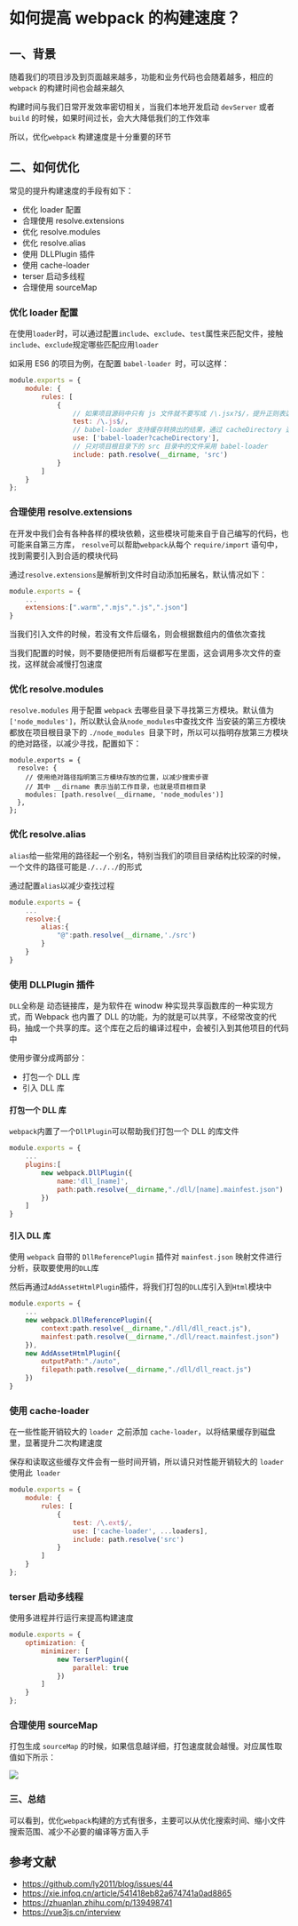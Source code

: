 # 如何提高 webpack 的构建速度？

## 一、背景

随着我们的项目涉及到页面越来越多，功能和业务代码也会随着越多，相应的 `webpack` 的构建时间也会越来越久

构建时间与我们日常开发效率密切相关，当我们本地开发启动 `devServer` 或者 `build` 的时候，如果时间过长，会大大降低我们的工作效率

所以，优化`webpack` 构建速度是十分重要的环节

## 二、如何优化

常见的提升构建速度的手段有如下：

- 优化 loader 配置
- 合理使用 resolve.extensions
- 优化 resolve.modules
- 优化 resolve.alias
- 使用 DLLPlugin 插件
- 使用 cache-loader
- terser 启动多线程
- 合理使用 sourceMap

### 优化 loader 配置

在使用`loader`时，可以通过配置`include`、`exclude`、`test`属性来匹配文件，接触`include`、`exclude`规定哪些匹配应用`loader`

如采用 ES6 的项目为例，在配置 `babel-loader `时，可以这样：

```js
module.exports = {
	module: {
		rules: [
			{
				// 如果项目源码中只有 js 文件就不要写成 /\.jsx?$/，提升正则表达式性能
				test: /\.js$/,
				// babel-loader 支持缓存转换出的结果，通过 cacheDirectory 选项开启
				use: ['babel-loader?cacheDirectory'],
				// 只对项目根目录下的 src 目录中的文件采用 babel-loader
				include: path.resolve(__dirname, 'src')
			}
		]
	}
};
```

### 合理使用 resolve.extensions

在开发中我们会有各种各样的模块依赖，这些模块可能来自于自己编写的代码，也可能来自第三方库， `resolve`可以帮助`webpack`从每个 `require/import` 语句中，找到需要引入到合适的模块代码

通过`resolve.extensions`是解析到文件时自动添加拓展名，默认情况如下：

```js
module.exports = {
    ...
    extensions:[".warm",".mjs",".js",".json"]
}
```

当我们引入文件的时候，若没有文件后缀名，则会根据数组内的值依次查找

当我们配置的时候，则不要随便把所有后缀都写在里面，这会调用多次文件的查找，这样就会减慢打包速度

### 优化 resolve.modules

`resolve.modules` 用于配置 `webpack` 去哪些目录下寻找第三方模块。默认值为`['node_modules']`，所以默认会从`node_modules`中查找文件
当安装的第三方模块都放在项目根目录下的 `./node_modules `目录下时，所以可以指明存放第三方模块的绝对路径，以减少寻找，配置如下：

```
module.exports = {
  resolve: {
    // 使用绝对路径指明第三方模块存放的位置，以减少搜索步骤
    // 其中 __dirname 表示当前工作目录，也就是项目根目录
    modules: [path.resolve(__dirname, 'node_modules')]
  },
};
```

### 优化 resolve.alias

`alias`给一些常用的路径起一个别名，特别当我们的项目目录结构比较深的时候，一个文件的路径可能是`./../../`的形式

通过配置`alias`以减少查找过程

```js
module.exports = {
    ...
    resolve:{
        alias:{
            "@":path.resolve(__dirname,'./src')
        }
    }
}
```

### 使用 DLLPlugin 插件

`DLL`全称是 动态链接库，是为软件在 winodw 种实现共享函数库的一种实现方式，而 Webpack 也内置了 DLL 的功能，为的就是可以共享，不经常改变的代码，抽成一个共享的库。这个库在之后的编译过程中，会被引入到其他项目的代码中

使用步骤分成两部分：

- 打包一个 DLL 库
- 引入 DLL 库

#### 打包一个 DLL 库

`webpack`内置了一个`DllPlugin`可以帮助我们打包一个 DLL 的库文件

```js
module.exports = {
    ...
    plugins:[
        new webpack.DllPlugin({
            name:'dll_[name]',
            path:path.resolve(__dirname,"./dll/[name].mainfest.json")
        })
    ]
}
```

#### 引入 DLL 库

使用 `webpack` 自带的 `DllReferencePlugin` 插件对 `mainfest.json` 映射文件进行分析，获取要使用的`DLL`库

然后再通过`AddAssetHtmlPlugin`插件，将我们打包的`DLL`库引入到`Html`模块中

```js
module.exports = {
    ...
    new webpack.DllReferencePlugin({
        context:path.resolve(__dirname,"./dll/dll_react.js"),
        mainfest:path.resolve(__dirname,"./dll/react.mainfest.json")
    }),
    new AddAssetHtmlPlugin({
        outputPath:"./auto",
        filepath:path.resolve(__dirname,"./dll/dll_react.js")
    })
}
```

### 使用 cache-loader

在一些性能开销较大的 `loader `之前添加 `cache-loader`，以将结果缓存到磁盘里，显著提升二次构建速度

保存和读取这些缓存文件会有一些时间开销，所以请只对性能开销较大的 `loader` 使用此` loader`

```js
module.exports = {
	module: {
		rules: [
			{
				test: /\.ext$/,
				use: ['cache-loader', ...loaders],
				include: path.resolve('src')
			}
		]
	}
};
```

### terser 启动多线程

使用多进程并行运行来提高构建速度

```js
module.exports = {
	optimization: {
		minimizer: [
			new TerserPlugin({
				parallel: true
			})
		]
	}
};
```

### 合理使用 sourceMap

打包生成 `sourceMap` 的时候，如果信息越详细，打包速度就会越慢。对应属性取值如下所示：

![](../../image/interview-webpack-17.png)

### 三、总结

可以看到，优化`webpack`构建的方式有很多，主要可以从优化搜索时间、缩小文件搜索范围、减少不必要的编译等方面入手

## 参考文献

- https://github.com/ly2011/blog/issues/44
- https://xie.infoq.cn/article/541418eb82a674741a0ad8865
- https://zhuanlan.zhihu.com/p/139498741
- https://vue3js.cn/interview

